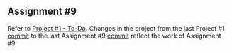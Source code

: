 ## Assignment #9
Refer to [Project #1 - To-Do](../../Projects/Project%20%231%20-%20To-Do). Changes in the project from
the last Project #1 [commit](https://github.com/engineertdog/ES6-Course/commit/b4d3d67e96eacd67bd3586e34a7e0efe93df03e5) to the last Assignment #9 [commit](https://github.com/engineertdog/ES6-Course/commit/c6c0d67448033cc8f5acdb9722672cb2567dd387) reflect the work of Assignment #9.
